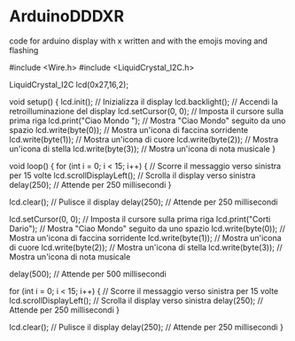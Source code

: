 # ArduinoDDDXR
code for arduino display with x written and with the emojis moving and flashing



#include <Wire.h>
#include <LiquidCrystal_I2C.h>

LiquidCrystal_I2C lcd(0x27,16,2);

void setup() {
  lcd.init();                      // Inizializza il display
  lcd.backlight();                 // Accendi la retroilluminazione del display
  lcd.setCursor(0, 0);             // Imposta il cursore sulla prima riga
  lcd.print("Ciao Mondo ");        // Mostra "Ciao Mondo" seguito da uno spazio
  lcd.write(byte(0));              // Mostra un'icona di faccina sorridente
  lcd.write(byte(1));              // Mostra un'icona di cuore
  lcd.write(byte(2));              // Mostra un'icona di stella
  lcd.write(byte(3));              // Mostra un'icona di nota musicale
}

void loop() {
  for (int i = 0; i < 15; i++) {   // Scorre il messaggio verso sinistra per 15 volte
    lcd.scrollDisplayLeft();       // Scrolla il display verso sinistra
    delay(250);                    // Attende per 250 millisecondi
  }

  lcd.clear();                     // Pulisce il display
  delay(250);                      // Attende per 250 millisecondi
  
  lcd.setCursor(0, 0);             // Imposta il cursore sulla prima riga
  lcd.print("Corti Dario");        // Mostra "Ciao Mondo" seguito da uno spazio
  lcd.write(byte(0));              // Mostra un'icona di faccina sorridente
  lcd.write(byte(1));              // Mostra un'icona di cuore
  lcd.write(byte(2));              // Mostra un'icona di stella
  lcd.write(byte(3));              // Mostra un'icona di nota musicale
  
  delay(500);                      // Attende per 500 millisecondi
  
  for (int i = 0; i < 15; i++) {   // Scorre il messaggio verso sinistra per 15 volte
    lcd.scrollDisplayLeft();       // Scrolla il display verso sinistra
    delay(250);                    // Attende per 250 millisecondi
  }
  
  lcd.clear();                     // Pulisce il display
  delay(250);                      // Attende per 250 millisecondi
}

